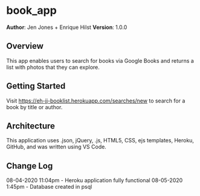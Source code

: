 # book_app

**Author**: Jen Jones + Enrique Hilst
**Version**: 1.0.0

## Overview
This app enables users to search for books via Google Books and returns a list with photos that they can explore. 

## Getting Started
Visit https://eh-jj-booklist.herokuapp.com/searches/new to search for a book by title or author.

## Architecture
This application uses .json, jQuery, .js, HTML5, CSS, ejs templates, Heroku, GitHub, and was written using VS Code. 

## Change Log
08-04-2020 11:04pm - Heroku application fully functional
08-05-2020 1:45pm - Database created in psql
